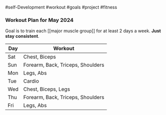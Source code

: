 #self-Development #workout #goals #project #fitness
### Workout Plan for May 2024
Goal is to train each [[major muscle group]] for at least 2 days a week. **Just stay consistent**.

| Day | Workout                           |
| --- | --------------------------------- |
| Sat | Chest, Biceps                     |
| Sun | Forearm, Back, Triceps, Shoulders |
| Mon | Legs, Abs                         |
| Tue | Cardio                            |
| Wed | Chest, Biceps, Legs               |
| Thu | Forearm, Back, Triceps, Shoulders |
| Fri | Legs, Abs                         |
